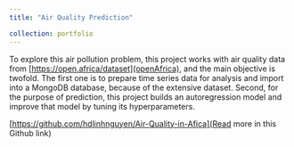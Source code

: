 ```yaml
---
title: "Air Quality Prediction"

collection: portfolio
---
```


To explore this air pollution problem, this project works with air quality data from [https://open.africa/dataset](openAfrica), and the main objective is twofold. The first one is to prepare time series data for analysis and import into a MongoDB database, because of the extensive dataset. Second, for the purpose of prediction, this project builds an autoregression model and improve that model by tuning its hyperparameters. 

[https://github.com/hdlinhnguyen/Air-Quality-in-Afica](Read more in this Github link)
